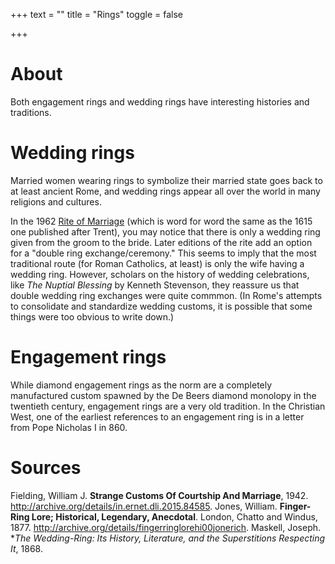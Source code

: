 +++
text = ""
title = "Rings"
toggle = false

+++

# About 

Both engagement rings and wedding rings have interesting histories and traditions. 

# Wedding rings

Married women wearing rings to symbolize their married state goes back to at least ancient Rome, and wedding rings appear all over the world in many religions and cultures. 

In the 1962 [Rite of Marriage](https://www.latinmasswedding.com/rite-of-marriage/) (which is word for word the same as the 1615 one published after Trent), you may notice that there is only a wedding ring given from the groom to the bride. Later editions of the rite add an option for a "double ring exchange/ceremony." This seems to imply that the most traditional route (for Roman Catholics, at least) is only the wife having a wedding ring. However, scholars on the history of wedding celebrations, like _The Nuptial Blessing_ by Kenneth Stevenson, they reassure us that double wedding ring exchanges were quite commmon.
(In Rome's attempts to consolidate and standardize wedding customs, it is possible that some things were too obvious to write down.)

# Engagement rings 

While diamond engagement rings as the norm are a completely manufactured custom spawned by the De Beers diamond monolopy in the twentieth century, engagement rings are a very old tradition. In the Christian West, one of the earliest references to an engagement ring is in a letter from Pope Nicholas I in 860. 

# Sources 

Fielding, William J. **Strange Customs Of Courtship And Marriage**, 1942. http://archive.org/details/in.ernet.dli.2015.84585.
Jones, William. **Finger-Ring Lore; Historical, Legendary, Anecdotal**. London, Chatto and Windus, 1877. http://archive.org/details/fingerringlorehi00jonerich.
Maskell, Joseph. **The Wedding-Ring: Its History, Literature, and the Superstitions Respecting It*, 1868.
